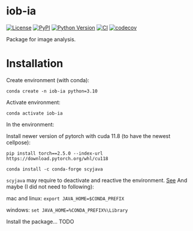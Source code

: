# iob-ia

[![License](https://img.shields.io/pypi/l/iob-ia.svg?color=green)](https://github.com/loicsauteur/iob-ia/raw/main/LICENSE)
[![PyPI](https://img.shields.io/pypi/v/iob-ia.svg?color=green)](https://pypi.org/project/iob-ia)
[![Python Version](https://img.shields.io/pypi/pyversions/iob-ia.svg?color=green)](https://python.org)
[![CI](https://github.com/loicsauteur/iob-ia/actions/workflows/ci.yml/badge.svg)](https://github.com/loicsauteur/iob-ia/actions/workflows/ci.yml)
[![codecov](https://codecov.io/gh/loicsauteur/iob-ia/branch/main/graph/badge.svg)](https://codecov.io/gh/loicsauteur/iob-ia)

Package for image analysis.


# Installation

Create environment (with conda):

`conda create -n iob-ia python=3.10`

Activate environment:

`conda activate iob-ia`

In the environment:

<!--- 
Don't use conda to install pytorch...
`conda install pytorch==1.12.0 cudatoolkit=11.3 -c pytorch`
--->

Install newer version of pytorch with cuda 11.8 (to have the newest cellpose):

`pip install torch==2.5.0 --index-url https://download.pytorch.org/whl/cu118`

<!--
Below the old version...

`pip install torch==1.12.0+cu113 --extra-index-url https://download.pytorch.org/whl/cu113`
-->

`conda install -c conda-forge scyjava`

`scyjava` may require to deactivate and reactive the environment. [See](https://github.com/bioio-devs/bioio-bioformats)
And maybe (I did not need to following):

mac and linux:
`export JAVA_HOME=$CONDA_PREFIX`

windows:
`set JAVA_HOME=%CONDA_PREFIX%\Library`

Install the package... TODO


